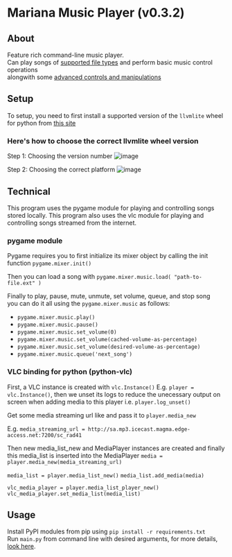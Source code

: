 # Mariana Music Player (v0.3.2)

## About
Feature rich command-line music player. \
Can play songs of [supported file types](some/path) and perform basic music control operations \
alongwith some [advanced controls and manipulations](some/other/path)

## Setup
To setup, you need to first install a supported version of the `llvmlite` wheel for python from [this site](https://www.lfd.uci.edu/~gohlke/pythonlibs/#llvmlite)

### Here's how to choose the correct llvmlite wheel version
Step 1: Choosing the version number
![image](https://user-images.githubusercontent.com/67545205/147437848-6ea54b96-afd3-4af4-98be-ef0f52f44fa7.png)

Step 2: Choosing the correct platform
![image](https://user-images.githubusercontent.com/67545205/147438943-07dbd825-a522-47f5-9623-942f31b6db1c.png)


## Technical
This program uses the pygame module for playing and controlling songs stored locally.
This program also uses the vlc module for playing and controlling songs streamed from the internet.

### pygame module
Pygame requires you to first initialize its mixer object by calling the init function `pygame.mixer.init()`

Then you can load a song with `pygame.mixer.music.load( "path-to-file.ext" )`

Finally to play, pause, mute, unmute, set volume, queue, and stop song \
you can do it all using the `pygame.mixer.music` as follows:
- `pygame.mixer.music.play()`
- `pygame.mixer.music.pause()`
- `pygame.mixer.music.set_volume(0)`
- `pygame.mixer.music.set_volume(cached-volume-as-percentage)`
- `pygame.mixer.music.set_volume(desired-volume-as-percentage)`
- `pygame.mixer.music.queue('next_song')`

### VLC binding for python (python-vlc)
First, a VLC instance is created with `vlc.Instance()`
E.g. `player = vlc.Instance()`, then we unset its logs to reduce the unecessary output on screen when adding media to this player
i.e. `player.log_unset()`

Get some media streaming url like and pass it to `player.media_new`

E.g. `media_streaming_url = http://sa.mp3.icecast.magma.edge-access.net:7200/sc_rad41`

Then new media_list_new and MediaPlayer instances are created
and finally this media_list is inserted into the MediaPlayer
`media = player.media_new(media_streaming_url)`

`media_list = player.media_list_new()`
`media_list.add_media(media)`

`vlc_media_player = player.media_list_player_new()`
`vlc_media_player.set_media_list(media_list)`

## Usage
Install PyPI modules from pip using `pip install -r requirements.txt` \
Run `main.py` from command line with desired arguments, for more details, [look here](rick/roll).

